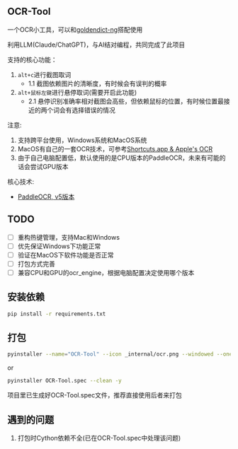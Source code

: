 ## OCR-Tool

一个OCR小工具，可以和[goldendict-ng](https://github.com/xiaoyifang/goldendict-ng)搭配使用

利用LLM(Claude/ChatGPT)，与AI结对编程，共同完成了此项目

支持的核心功能：
1. `alt+c`进行截图取词 
   + 1.1 截图依赖图片的清晰度，有时候会有误判的概率
2. `alt+鼠标左键`进行悬停取词(需要开启此功能)
   + 2.1 悬停识别准确率相对截图会高些，但依赖鼠标的位置，有时候位置最接近的两个词会有选择错误的情况 

注意:
1. 支持跨平台使用，Windows系统和MacOS系统
2. MacOS有自己的一套OCR技术，可参考[Shortcuts.app & Apple's OCR](https://xiaoyifang.github.io/goldendict-ng/howto/ocr/#shortcutsapp-apples-ocr)
3. 由于自己电脑配置低，默认使用的是CPU版本的PaddleOCR，未来有可能的话会尝试GPU版本

核心技术:
+ [PaddleOCR, v5版本](https://paddlepaddle.github.io/PaddleOCR/main/quick_start.html)

## TODO
- [ ] 重构热键管理，支持Mac和Windows
- [ ] 优先保证Windows下功能正常
- [ ] 验证在MacOS下软件功能是否正常
- [ ] 打包方式完善
- [ ] 兼容CPU和GPU的ocr_engine，根据电脑配置决定使用哪个版本

## 安装依赖
```bash
pip install -r requirements.txt
```

## 打包
```bash
pyinstaller --name="OCR-Tool" --icon _internal/ocr.png --windowed --onefile --collect-all paddleocr main.py
```
or

```bash
pyinstaller OCR-Tool.spec --clean -y
```

项目里已生成好OCR-Tool.spec文件，推荐直接使用后者来打包

## 遇到的问题
1. 打包时Cython依赖不全(已在OCR-Tool.spec中处理该问题)